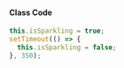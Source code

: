 #### Class Code

```typescript
this.isSparkling = true;
setTimeout(() => {
  this.isSparkling = false;
}, 350);
```
